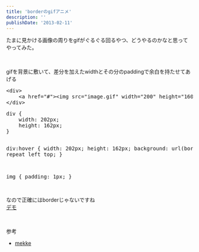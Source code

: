 ```yaml
---
title: 'borderのgifアニメ'
description: ''
publishDate: '2013-02-11'
---
```


<p>たまに見かける画像の周りをgifがぐるぐる回るやつ、どうやるのかなと思ってやってみた。</p>
<p>&nbsp;</p>
<p>gifを背景に敷いて、差分を加えたwidthとその分のpaddingで余白を持たせてあげる</p>
<pre class="brush: xml; title: ; notranslate" title="">&lt;div&gt;
	&lt;a href="#"&gt;&lt;img src="image.gif" width="200" height="160"&gt;&lt;/a&gt;
&lt;/div&gt;
</pre>
<pre class="brush: css; title: ; notranslate" title="">div {
	width: 202px;
	height: 162px;
}

div:hover {
width: 202px;
height: 162px;
background: url(border.gif) repeat left top;
}

img {
padding: 1px;
}

</pre>
<p>なので正確にはborderじゃないですね<br>
<a href="https://archive.yuheijotaki.com/demo/border_anime1/">デモ</a></p>
<p>&nbsp;</p>
<p>参考</p>
<ul>
<li><a href="http://www.mekke.co/">mekke</a></li>
</ul>
